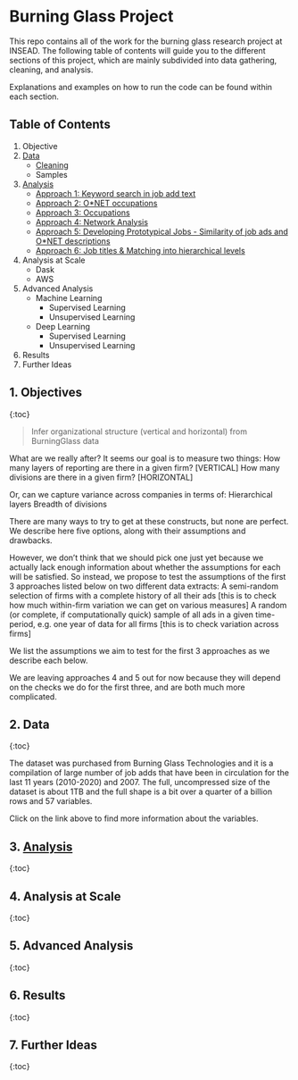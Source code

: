 # Burning Glass Project

This repo contains all of the work for the burning glass research project at INSEAD. The following table of contents will guide you to the different sections of this project, which are mainly subdivided into data gathering, cleaning, and analysis.

Explanations and examples on how to run the code can be found within each section.

## Table of Contents

1. Objective
2. [Data](https://ramonprz01.github.io/bg-insead-project/data)
    - [Cleaning](https://ramonprz01.github.io/bg-insead-project/cleaning)
    - Samples
3. [Analysis](https://ramonprz01.github.io/bg-insead-project/analysis)
    - [Approach 1: Keyword search in job add text](https://ramonprz01.github.io/bg-insead-project/analysis/approach_1)
    - [Approach 2: O*NET occupations](https://ramonprz01.github.io/bg-insead-project/approach_2)
    - [Approach 3: Occupations](https://ramonprz01.github.io/bg-insead-project/analysis/approach_3)
    - [Approach 4: Network Analysis](https://ramonprz01.github.io/bg-insead-project/analysis/approach_4)
    - [Approach 5: Developing Prototypical Jobs - Similarity of job ads and O*NET descriptions](https://ramonprz01.github.io/bg-insead-project/analysis/approach_5)
    - [Approach 6: Job titles & Matching into hierarchical levels](https://ramonprz01.github.io/bg-insead-project/analysis/approach_6)
4. Analysis at Scale
    - Dask
    - AWS
5. Advanced Analysis
    - Machine Learning
        - Supervised Learning
        - Unsupervised Learning
    - Deep Learning
        - Supervised Learning
        - Unsupervised Learning
6. Results
7. Further Ideas


## 1. Objectives
{:toc}

> Infer organizational structure (vertical and horizontal) from BurningGlass data

What are we really after? It seems our goal is to measure two things:
How many layers of reporting are there in a given firm? [VERTICAL]
How many divisions are there in a given firm? [HORIZONTAL]

Or, can we capture variance across companies in terms of:
Hierarchical layers
Breadth of divisions

There are many ways to try to get at these constructs, but none are perfect. We describe here five options, along with their assumptions and drawbacks.

However, we don’t think that we should pick one just yet because we actually lack enough information about whether the assumptions for each will be satisfied. So instead, we propose to test the assumptions of the first 3 approaches listed below on two different data extracts:
A semi-random selection of firms with a complete history of all their ads [this is to check how much within-firm variation we can get on various measures]
A random (or complete, if computationally quick) sample of all ads in a given time-period, e.g. one year of data for all firms [this is to check variation across firms]

We list the assumptions we aim to test for the first 3 approaches as we describe each below. 

We are leaving approaches 4 and 5 out for now because they will depend on the checks we do for the first three, and are both much more complicated.

## 2. Data
{:toc}

The dataset was purchased from Burning Glass Technologies and it is a compilation of large number of job adds that have been in circulation for the last 11 years (2010-2020) and 2007. The full, uncompressed size of the dataset is about 1TB and the full shape is a bit over a quarter of a billion rows and 57 variables.

Click on the link above to find more information about the variables.

## 3. [Analysis](https://ramonprz01.github.io/bg-insead-project/analysis)
{:toc}

## 4. Analysis at Scale
{:toc}

## 5. Advanced Analysis
{:toc}

## 6. Results
{:toc}

## 7. Further Ideas
{:toc}